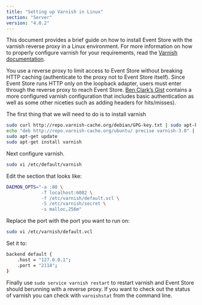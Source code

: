 ```yaml
---
title: "Setting up Varnish in Linux"
section: "Server"
version: "4.0.2"
---
```


This document provides a brief guide on how to install Event Store with the varnish reverse proxy in a Linux environment. For more information on how to properly configure varnish for your requirements, read the [Varnish documentation](https://www.varnish-cache.org/trac/wiki/Introduction).

You use a reverse proxy to limit access to Event Store without breaking HTTP caching (authenticate to the proxy not to Event Store itself). Since Event Store runs HTTP only on the loopback adapter, users must enter through the reverse proxy to reach Event Store. [Ben Clark’s Gist](https://gist.github.com/benclark/2695148) contains a more configured varnish configuration that includes basic authentication as well as some other niceties such as adding headers for hits/misses).

The first thing that we will need to do is to install varnish

```bash
sudo curl http://repo.varnish-cache.org/debian/GPG-key.txt | sudo apt-key add -
echo "deb http://repo.varnish-cache.org/ubuntu/ precise varnish-3.0" | sudo tee -a /etc/apt/sources.list
sudo apt-get update
sudo apt-get install varnish
```

Next configure varnish.

```bash
sudo vi /etc/default/varnish
```

Edit the section that looks like:

```bash
DAEMON_OPTS="-a :80 \
             -T localhost:6082 \
             -f /etc/varnish/default.vcl \
             -S /etc/varnish/secret \
             -s malloc,256m"
```

Replace the port with the port you want to run on:

```bash
sudo vi /etc/varnish/default.vcl
```

Set it to:

```bash
backend default {
    .host = "127.0.0.1";
    .port = "2114";
}
```

Finally use `sudo service varnish restart` to restart varnish and Event Store should berunning with a reverse proxy. If you want to check out the status of varnish you can check with `varnishstat` from the command line.
